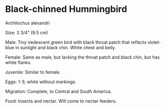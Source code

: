 # Black-chinned Hummingbird
Archilochus alexandri

Size: 3 3/4" (9.5 cm)

Male: Tiny iredescent green bird with black throat patch that reflects violet-blue in sunlight and black chin. White chest and belly.

Female: Same as male, but lacking the throat patch and black chin, but has white flanks.

Juvenile: Similar to female.

Eggs: 1-3; white without markings.

Migration: Complete, to Central and South America.

Food: Insects and nectar. Will come to nectar feeders.